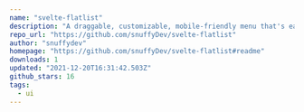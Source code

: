 ```yaml
---
name: "svelte-flatlist"
description: "A draggable, customizable, mobile-friendly menu that's easy to use for Svelte."
repo_url: "https://github.com/snuffyDev/svelte-flatlist"
author: "snuffydev"
homepage: "https://github.com/snuffyDev/svelte-flatlist#readme"
downloads: 1
updated: "2021-12-20T16:31:42.503Z"
github_stars: 16
tags: 
  - ui
---
```

